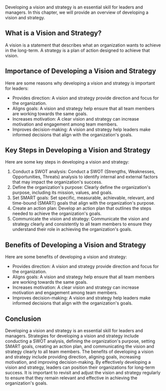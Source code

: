 
Developing a vision and strategy is an essential skill for leaders and managers. In this chapter, we will provide an overview of developing a vision and strategy.

What is a Vision and Strategy?
------------------------------

A vision is a statement that describes what an organization wants to achieve in the long-term. A strategy is a plan of action designed to achieve that vision.

Importance of Developing a Vision and Strategy
----------------------------------------------

Here are some reasons why developing a vision and strategy is important for leaders:

* Provides direction: A vision and strategy provide direction and focus for the organization.
* Aligns goals: A vision and strategy help ensure that all team members are working towards the same goals.
* Increases motivation: A clear vision and strategy can increase motivation and engagement among team members.
* Improves decision-making: A vision and strategy help leaders make informed decisions that align with the organization's goals.

Key Steps in Developing a Vision and Strategy
---------------------------------------------

Here are some key steps in developing a vision and strategy:

1. Conduct a SWOT analysis: Conduct a SWOT (Strengths, Weaknesses, Opportunities, Threats) analysis to identify internal and external factors that may impact the organization's success.
2. Define the organization's purpose: Clearly define the organization's purpose, including its mission, values, and goals.
3. Set SMART goals: Set specific, measurable, achievable, relevant, and time-bound (SMART) goals that align with the organization's purpose.
4. Create an action plan: Develop an action plan that outlines the steps needed to achieve the organization's goals.
5. Communicate the vision and strategy: Communicate the vision and strategy clearly and consistently to all team members to ensure they understand their role in achieving the organization's goals.

Benefits of Developing a Vision and Strategy
--------------------------------------------

Here are some benefits of developing a vision and strategy:

* Provides direction: A vision and strategy provide direction and focus for the organization.
* Aligns goals: A vision and strategy help ensure that all team members are working towards the same goals.
* Increases motivation: A clear vision and strategy can increase motivation and engagement among team members.
* Improves decision-making: A vision and strategy help leaders make informed decisions that align with the organization's goals.

Conclusion
----------

Developing a vision and strategy is an essential skill for leaders and managers. Strategies for developing a vision and strategy include conducting a SWOT analysis, defining the organization's purpose, setting SMART goals, creating an action plan, and communicating the vision and strategy clearly to all team members. The benefits of developing a vision and strategy include providing direction, aligning goals, increasing motivation, and improving decision-making. By effectively developing a vision and strategy, leaders can position their organizations for long-term success. It is important to revisit and adjust the vision and strategy regularly to ensure that they remain relevant and effective in achieving the organization's goals.
